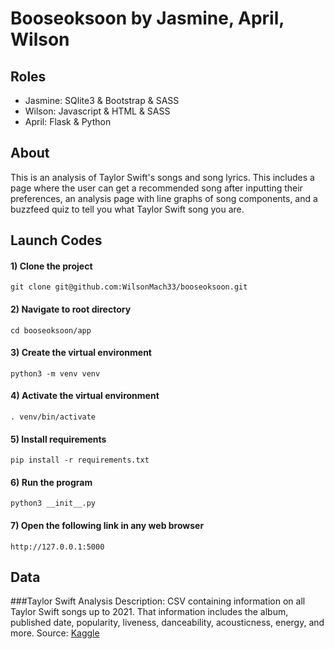 # Booseoksoon by Jasmine, April, Wilson

## Roles
- Jasmine: SQlite3 & Bootstrap & SASS
- Wilson: Javascript & HTML & SASS
- April: Flask & Python 

## About
This is an analysis of Taylor Swift's songs and song lyrics. This includes a page where the user can get a recommended song after inputting their preferences, an analysis page with line graphs of song components, and a buzzfeed quiz to tell you what Taylor Swift song you are. 


## Launch Codes
#### 1) Clone the project
```
git clone git@github.com:WilsonMach33/booseoksoon.git
```

#### 2) Navigate to root directory
``` 
cd booseoksoon/app
```

#### 3) Create the virtual environment
```
python3 -m venv venv
```

#### 4) Activate the virtual environment
```
. venv/bin/activate
```

#### 5) Install requirements
```
pip install -r requirements.txt
```

#### 6) Run the program

``` 
python3 __init__.py
```

#### 7) Open the following link in any web browser
```
http://127.0.0.1:5000
```

## Data
###Taylor Swift Analysis
Description: CSV containing information on all Taylor Swift songs up to 2021. That information includes the album, published date, popularity, liveness, danceability, acousticness, energy, and more. 
Source: [Kaggle](https://www.kaggle.com/datasets/thespacefreak/taylor-swift-spotify-data)
